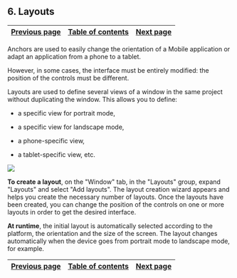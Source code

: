
## 6. Layouts
			

| [Previous page](../Concepts_WM/1410086893.md) | [Table of contents](../Concepts_WM/1410086964.md) | [Next page](../Concepts_WM/1410086895.md) |
| --- | --- | --- |



<a name="NOTE1"></a>
<a name="NOTE1_1"></a>
Anchors are used to easily change the orientation of a Mobile application or adapt an application from a phone to a tablet. 

However, in some cases, the interface must be entirely modified: the position of the controls must be different. 

Layouts are used to define several views of a window in the same project without duplicating the window. This allows you to define:

- a specific view for portrait mode,

- a specific view for landscape mode,

- a phone-specific view,

- a tablet-specific view, etc.




![](https://doc.pcsoft.fr/en-US/images/image.awp?langid=3&name=P1_Agencements.gif)


**To create a layout**, on the "Window" tab, in the "Layouts" group, expand "Layouts" and select "Add layouts". The layout creation wizard appears and helps you create the necessary number of layouts. Once the layouts have been created, you can change the position of the controls on one or more layouts in order to get the desired interface. 

**At runtime**, the initial layout is automatically selected according to the platform, the orientation and the size of the screen. The layout changes automatically when the device goes from portrait mode to landscape mode, for example.

| [Previous page](../Concepts_WM/1410086893.md) | [Table of contents](../Concepts_WM/1410086964.md) | [Next page](../Concepts_WM/1410086895.md) |
| --- | --- | --- |




